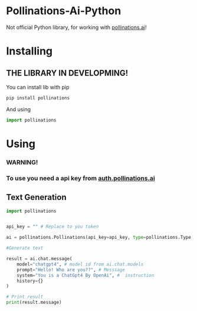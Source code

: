 # Pollinations-Ai-Python
Not official Python library, for working with [pollinations.ai](https://pollinations.ai/)!

# Installing
## THE LIBRARY IN DEVELOPMING!

You can install lib with pip
```bash
pip install pollinations
```

And using
```python
import pollinations
```

# Using

### WARNING!
### To use you need a api key from [auth.pollinations.ai](https://auth.pollinations.ai)

## Text Generation

```python
import pollinations


api_key = "" # Replace to you token

ai = pollinations.Pollinations(api_key=api_key, type=pollinations.Type.Text)

#Generate text

result = ai.chat.message(
    model="chatgpt4", # model id from ai.chat.models
    prompt="Hello! Who are you??", # Messsage
    system="You is a ChatGpt4 By OpenAi", #  instruction
    history={}
)

# Print result
print(result.message)
